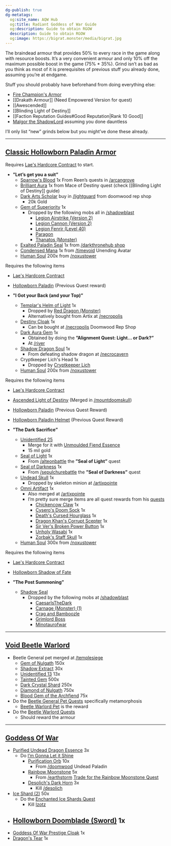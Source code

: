 ```yaml
---
dg-publish: true
dg-metatags:
  og:site_name: AQW Hub
  og:title: Radiant Goddess of War Guide
  og:description: Guide to obtain RGOW
  description: Guide to obtain RGOW
  og:image: https://bigrat.monster/media/bigrat.jpg
---
```

The braindead armour that provides 50% to every race in the game along with resource boosts. It’s a very convenient armour and only 10% off the maximum possible boost in the game (75% * 35%). Grind isn’t as bad as you think as most of it is prerequisites of previous stuff you already done, assuming you’re at endgame.

Stuff you should probably have beforehand from doing everything else:
- [Fire Champion's Armor](http://aqwwiki.wikidot.com/fire-champion-s-armor)
- [[Drakath Armour]] (Need Empowered Version for quest)
- [[Awescended]]
- [[Blinding Light of Destiny]]
- [[Faction Reputation Guides#Good Reputation|Rank 10 Good]]
- [Malgor the ShadowLord](http://aqwwiki.wikidot.com/malgor-the-shadowlord) assuming you done dauntless

I’ll only list “new” grinds below but you might’ve done these already.

---

## [Classic Hollowborn Paladin Armor](http://aqwwiki.wikidot.com/classic-hollowborn-paladin-armor)

Requires [Lae's Hardcore Contract](http://aqwwiki.wikidot.com/lae-s-hardcore-contract) to start.

- **”Let’s get you a suit”**
	- [Sparrow's Blood](http://aqwwiki.wikidot.com/sparrow-s-blood) 1x From Reen’s quests in [/arcangrove]([Arcangrove](http://aqwwiki.wikidot.com/arcangrove))
	- [Brilliant Aura](http://aqwwiki.wikidot.com/brilliant-aura) 1x from Mace of Destiny quest (check [[Blinding Light of Destiny]] guide)
	- [Dark Arts Scholar](http://aqwwiki.wikidot.com/dark-arts-scholar) buy in [/lightguard](http://aqwwiki.wikidot.com/lightguard-keep) from doomwood rep shop
		- 20k Gold
	- [Gem of Superiority](http://aqwwiki.wikidot.com/gem-of-superiority) 1x
		- Dropped by the following mobs all in [/shadowblast](http://aqwwiki.wikidot.com/shadowblast-arena)
			- [Legion Airstrike (Version 2)](http://aqwwiki.wikidot.com/legion-airstrike)
			- [Legion Cannon (Version 2)](http://aqwwiki.wikidot.com/legion-cannon)
			- [Legion Fenrir (Level 40)](http://aqwwiki.wikidot.com/legion-fenrir)
			- [Paragon](http://aqwwiki.wikidot.com/paragon)
			- [Thanatos (Monster)](http://aqwwiki.wikidot.com/thanatos-monster)
	- [Exalted Paladin Seal](http://aqwwiki.wikidot.com/exalted-paladin-seal) 1x from [/darkthronehub shop](http://aqwwiki.wikidot.com/throne-of-darkness-hub)
	- [Condensed Mana](http://aqwwiki.wikidot.com/condensed-mana) 1x from [/timevoid](http://aqwwiki.wikidot.com/time-void) Unending Avatar
	- [Human Soul](http://aqwwiki.wikidot.com/human-soul) 200x from [/noxustower](http://aqwwiki.wikidot.com/noxus-tower)

Requires the following items
- [Lae's Hardcore Contract](http://aqwwiki.wikidot.com/lae-s-hardcore-contract)
- [Hollowborn Paladin](http://aqwwiki.wikidot.com/hollowborn-paladin) (Previous Quest reward)

- **”I Got your Back (and your Top)”**
	- [Templar's Helm of Light](http://aqwwiki.wikidot.com/templar-s-helm-of-light) 1x
		- Dropped by [Red Dragon (Monster)](http://aqwwiki.wikidot.com/red-dragon-monster)
		- Alternatively bought from Artix at [/necropolis](http://aqwwiki.wikidot.com/necropolis)
	- [Destiny Cloak](http://aqwwiki.wikidot.com/destiny-cloak) 1x
		- Can be bought at [/necropolis](http://aqwwiki.wikidot.com/necropolis) Doomwood Rep Shop
	- [Dark Aura Gem](http://aqwwiki.wikidot.com/dark-aura-gem) 1x
		- Obtained by doing the **”Alignment Quest: Light… or Dark?”**
		- At [/river](http://aqwwiki.wikidot.com/river)
	- [Shadow Dragon Soul](http://aqwwiki.wikidot.com/shadow-dragon-soul) 1x
		- From defeating shadow dragon at [/necrocavern](http://aqwwiki.wikidot.com/necropolis-cavern)
	- Cryptkeeper Lich's Head 1x
		- Dropped by [Cryptkeeper Lich](http://aqwwiki.wikidot.com/cryptkeeper-lich)
	- [Human Soul](http://aqwwiki.wikidot.com/human-soul) 200x from [/noxustower](http://aqwwiki.wikidot.com/noxus-tower)

Requires the following items
- [Lae's Hardcore Contract](http://aqwwiki.wikidot.com/lae-s-hardcore-contract)
- [Ascended Light of Destiny](http://aqwwiki.wikidot.com/ascended-light-of-destiny) (Merged in [/mountdoomskull](http://aqwwiki.wikidot.com/mount-doomskull-location))
- [Hollowborn Paladin](http://aqwwiki.wikidot.com/hollowborn-paladin) (Previous Quest Reward)
- [Hollowborn Paladin Helmet](http://aqwwiki.wikidot.com/hollowborn-paladin-helmet) (Previous Quest Reward)

- **”The Dark Sacrifice”**
	- [Unidentified 25](http://aqwwiki.wikidot.com/unidentified-25)
		- Merge for it with [Unmoulded Fiend Essence](http://aqwwiki.wikidot.com/unmoulded-fiend-essence)
		- 15 mil gold
	- [Seal of Light](http://aqwwiki.wikidot.com/seal-of-light) 1x
		- From [/alteonbattle](http://aqwwiki.wikidot.com/alteon-battle) the **”Seal of Light”** quest
	- [Seal of Darkness](http://aqwwiki.wikidot.com/seal-of-darkness) 1x
		- From [/sepulchurebattle](http://aqwwiki.wikidot.com/sepulchure-battle) the **”Seal of Darkness”** quest
	- [Undead Skull](http://aqwwiki.wikidot.com/undead-skull) 1x
		- Dropped by skeleton minion at [/artixpointe](http://aqwwiki.wikidot.com/artixpointe)
	- [Omni Artifact](http://aqwwiki.wikidot.com/omni-artifact) 1x
		- Also merged at [/artixpointe](http://aqwwiki.wikidot.com/artixpointe)
		- I’m pretty sure merge items are all quest rewards from his [quests](http://aqwwiki.wikidot.com/artix-s-quests#12)
			- [Chickencow Claw](http://aqwwiki.wikidot.com/chickencow-claw) 1x
			- [Cysero's Doom Sock](http://aqwwiki.wikidot.com/cysero-s-doom-sock) 1x
			- [Death's Cursed Hourglass](http://aqwwiki.wikidot.com/death-s-cursed-hourglass) 1x
			- [Dragon Khan's Corrupt Scepter](http://aqwwiki.wikidot.com/dragon-khan-s-corrupt-scepter) 1x
			- [Sir Ver's Broken Power Button](http://aqwwiki.wikidot.com/sir-ver-s-broken-power-button) 1x
			- [Unholy Wasabi](http://aqwwiki.wikidot.com/unholy-wasabi) 1x
			- [Zorbak's Staff Skull](http://aqwwiki.wikidot.com/zorbak-s-staff-skull) 1x
	- [Human Soul](http://aqwwiki.wikidot.com/human-soul) 300x from [/noxustower](http://aqwwiki.wikidot.com/noxus-tower)

Requires the following items
- [Lae's Hardcore Contract](http://aqwwiki.wikidot.com/lae-s-hardcore-contract)
- [Hollowborn Shadow of Fate](http://aqwwiki.wikidot.com/hollowborn-shadow-of-fate)

- **”The Post Summoning”**
	- [Shadow Seal](http://aqwwiki.wikidot.com/shadow-seal)
		- Dropped by the following mobs at [/shadowblast](http://aqwwiki.wikidot.com/shadowblast-arena)
			- [CaesarIsTheDark](http://aqwwiki.wikidot.com/caesaristhedark)
			- [Carnage (Monster) (1)](http://aqwwiki.wikidot.com/carnage-monster-1)
			- [Crag and Bamboozle](http://aqwwiki.wikidot.com/crag-and-bamboozle)
			- [Grimlord Boss](http://aqwwiki.wikidot.com/grimlord-boss)
			- [Minotaurofwar](http://aqwwiki.wikidot.com/minotaurofwar)

---

## [Void Beetle Warlord](http://aqwwiki.wikidot.com/void-beetle-warlord)

- Beetle General pet merged at [/templesiege](http://aqwwiki.wikidot.com/temple-siege)
	- [Gem of Nulgath](http://aqwwiki.wikidot.com/gem-of-nulgath) 150x
	- [Shadow Extract](http://aqwwiki.wikidot.com/shadow-extract) 30x
	- [Unidentified 13](http://aqwwiki.wikidot.com/unidentified-13) 13x
	- [Tainted Gem](http://aqwwiki.wikidot.com/tainted-gem) 500x
	- [Dark Crystal Shard](http://aqwwiki.wikidot.com/dark-crystal-shard) 250x
	- [Diamond of Nulgath](http://aqwwiki.wikidot.com/diamond-of-nulgath) 750x
	- [Blood Gem of the Archfiend](http://aqwwiki.wikidot.com/blood-gem-of-the-archfiend) 75x
- Do the [Beetle General Pet Quests](http://aqwwiki.wikidot.com/beetle-general-pet-s-quests) specifically metamorphosis
	- [Beetle Warlord Pet](http://aqwwiki.wikidot.com/beetle-warlord-pet) is the reward
- Do the [Beetle Warlord Quests](http://aqwwiki.wikidot.com/beetle-warlord-pet-s-quest) 
	- Should reward the armour

---

## [Goddess Of War](http://aqwwiki.wikidot.com/goddess-of-war)

- [Purified Undead Dragon Essence](http://aqwwiki.wikidot.com/purified-undead-dragon-essence) 3x
	- Do [I’m Gonna Let it Shine](http://aqwwiki.wikidot.com/stellaria-s-quests#Farming)
		- [Purification Orb](http://aqwwiki.wikidot.com/purification-orb) 10x
			- From [/doomwood](http://aqwwiki.wikidot.com/doomwood-forest) Undead Paladin
		- [Rainbow Moonstone](http://aqwwiki.wikidot.com/rainbow-moonstone) 5x
			- From [/earthstorm](http://aqwwiki.wikidot.com/earth-storm) [Trade for the Rainbow Moonstone Quest](http://aqwwiki.wikidot.com/dr-rader-s-quests#Rainbow)
		- [Desolich's Dark Horn](http://aqwwiki.wikidot.com/desolich-s-dark-horn) 3x
			- Kill [/desolich](http://aqwwiki.wikidot.com/desolich-monster)
- [Ice Shard (2)](http://aqwwiki.wikidot.com/ice-shard-2) 50x
	- Do the [Enchanted Ice Shards Quest](http://aqwwiki.wikidot.com/galanoth-s-quests#19)
		- Kill [Izotz](http://aqwwiki.wikidot.com/izotz)
- [Hollowborn Doomblade (Sword)](http://aqwwiki.wikidot.com/hollowborn-doomblade-sword) 1x
	- 
- [Goddess Of War Prestige Cloak](http://aqwwiki.wikidot.com/goddess-of-war-prestige-cloak) 1x
- [Dragon's Tear](http://aqwwiki.wikidot.com/dragon-s-tear) 1x